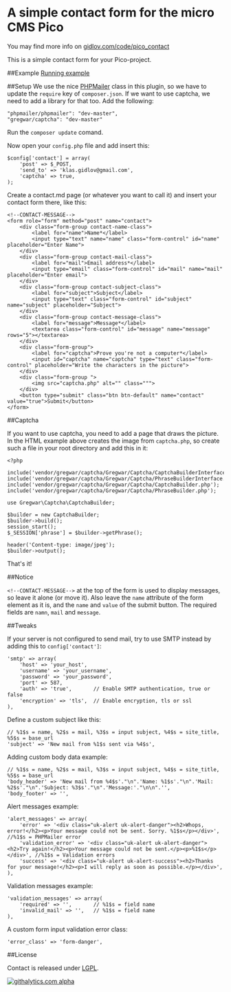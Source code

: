 A simple contact form for the micro CMS Pico
=====================
You may find more info on [gidlov.com/code/pico_contact](http://gidlov.com/code/pico_contact)

This is a simple contact form for your Pico-project.

##Example
[Running example](http://gidlov.com/contact)

##Setup
We use the nice [PHPMailer](https://github.com/PHPMailer/PHPMailer) class in this plugin, so we have to update the `require` key of `composer.json`. If we want to use captcha, we need to add a library for that too. Add the following:

	"phpmailer/phpmailer": "dev-master",
	"gregwar/captcha": "dev-master"

Run the `composer update` comand.

Now open your `config.php` file and add insert this:

	$config['contact'] = array(
		'post' => $_POST,
		'send_to' => 'klas.gidlov@gmail.com',
		'captcha' => true,
	);

Create a contact.md page (or whatever you want to call it) and insert your contact form there, like this:

	<!--CONTACT-MESSAGE-->
	<form role="form" method="post" name="contact">
		<div class="form-group contact-name-class">
			<label for="name">Name*</label>
			<input type="text" name="name" class="form-control" id="name" placeholder="Enter Name">
		</div>
		<div class="form-group contact-mail-class">
			<label for="mail">Email address*</label>
			<input type="email" class="form-control" id="mail" name="mail" placeholder="Enter email">
		</div>
		<div class="form-group contact-subject-class">
			<label for="subject">Subject</label>
			<input type="text" class="form-control" id="subject" name="subject" placeholder="Subject">
		</div>
		<div class="form-group contact-message-class">
			<label for="message">Message*</label>
			<textarea class="form-control" id="message" name="message" rows="5"></textarea>
		</div>
		<div class="form-group">
			<label for="captcha">Prove you're not a computer*</label>
			<input id="captcha" name="captcha" type="text" class="form-control" placeholder="Write the characters in the picture">
		</div>
		<div class="form-group ">
			<img src="captcha.php" alt="" class=""">
		</div>
		<button type="submit" class="btn btn-default" name="contact" value="true">Submit</button>
	</form>

##Captcha

If you want to use captcha, you need to add a page that draws the picture. In the HTML example above creates the image from `captcha.php`, so create such a file in your root directory and add this in it:

	<?php

	include('vendor/gregwar/captcha/Gregwar/Captcha/CaptchaBuilderInterface.php');
	include('vendor/gregwar/captcha/Gregwar/Captcha/PhraseBuilderInterface.php');
	include('vendor/gregwar/captcha/Gregwar/Captcha/CaptchaBuilder.php');
	include('vendor/gregwar/captcha/Gregwar/Captcha/PhraseBuilder.php');

	use Gregwar\Captcha\CaptchaBuilder;

	$builder = new CaptchaBuilder;
	$builder->build();
	session_start();
	$_SESSION['phrase'] = $builder->getPhrase();

	header('Content-type: image/jpeg');
	$builder->output();

That's it!

##Notice

`<!--CONTACT-MESSAGE-->` at the top of the form is used to display messages, so leave it alone (or move it). Also leave the `name` attribute of the form element as it is, and the `name` and `value` of the submit button.
The required fields are `namn`, `mail` and `message`.

##Tweaks

If your server is not configured to send mail, try to use SMTP instead by adding this to `config['contact']`:

	'smtp' => array(
		'host' => 'your_host',
		'username' => 'your_username',
		'password' => 'your_password',
		'port' => 587,
		'auth' => 'true',		// Enable SMTP authentication, true or false
		'encryption' => 'tls',	// Enable encryption, tls or ssl
	),

Define a custom subject like this:

	// %1$s = name, %2$s = mail, %3$s = input subject, %4$s = site_title, %5$s = base_url
	'subject' => 'New mail from %1$s sent via %4$s', 

Adding custom body data example:

	// %1$s = name, %2$s = mail, %3$s = input subject, %4$s = site_title, %5$s = base_url
	'body_header' => 'New mail from %4$s'."\n".'Name: %1$s'."\n".'Mail: %2$s'."\n".'Subject: %3$s'."\n".'Message:'."\n\n".'',
	'body_footer' => '',

Alert messages example:

	'alert_messages' => array(
		'error' => '<div class="uk-alert uk-alert-danger"><h2>Whops, error!</h2><p>Your message could not be sent. Sorry. %1$s</p></div>', //%1$s = PHPMailer error
		'validation_error' => '<div class="uk-alert uk-alert-danger"><h2>Try again!</h2><p>Your message could not be sent.</p><p>%1$s</p></div>', //%1$s = Validation errors
		'success' => '<div class="uk-alert uk-alert-success"><h2>Thanks for your message!</h2><p>I will reply as soon as possible.</p></div>',
	),

Validation messages example:

	'validation_messages' => array(
		'required' => '', 		// %1$s = field name
		'invalid_mail' => '',	// %1$s = field name
	),

A custom form input validation error class:

	'error_class' => 'form-danger',

##License

Contact is released under [LGPL](http://www.gnu.org/licenses/lgpl-3.0-standalone.html).

[![githalytics.com alpha](https://cruel-carlota.pagodabox.com/d4202e8837e5db4295030cbd3984e615 "githalytics.com")](http://githalytics.com/gidlov/pico-contact)
